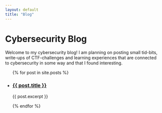 ```yaml
---
layout: default
title: "Blog"
---
```


# Cybersecurity Blog

Welcome to my cybersecurity blog! I am planning on posting small tid-bits, write-ups of CTF-challenges and learning experiences that are connected to cybersecurity in some way and that I found interesting.

<ul>
  {% for post in site.posts %}
    <li>
      <h3><a href="{{ post.url | relative_url }}">{{ post.title }}</a></h3>
      <p>{{ post.excerpt }}</p>
    </li>
  {% endfor %}
</ul>


